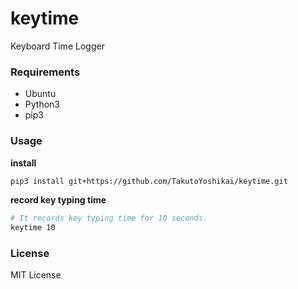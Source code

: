 # keytime
Keyboard Time Logger

### Requirements
* Ubuntu
* Python3
* pip3

### Usage
**install**
```bash
pip3 install git+https://github.com/TakutoYoshikai/keytime.git
```

**record key typing time**
```bash
# It records key typing time for 10 seconds.
keytime 10
```


### License
MIT License
